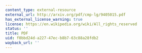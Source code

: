 ```yaml
---
content_type: external-resource
external_url: http://arxiv.org/pdf/cmp-lg/9405015.pdf
has_external_license_warning: true
license: https://en.wikipedia.org/wiki/All_rights_reserved
status: ''
title: PDF
uid: f0bbd24d-a227-47ec-b8b7-63c88a28fdb2
wayback_url: ''
---
```


